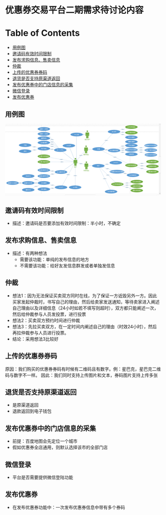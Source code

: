 # 优惠券交易平台二期需求待讨论内容

[TOC]:#

# Table of Contents
- [用例图](#用例图)
- [邀请码有效时间限制](#邀请码有效时间限制)
- [发布求购信息、售卖信息](#发布求购信息售卖信息)
- [仲裁](#仲裁)
- [上传的优惠券券码](#上传的优惠券券码)
- [退货是否支持原渠道返回](#退货是否支持原渠道返回)
- [发布优惠券中的门店信息的采集](#发布优惠券中的门店信息的采集)
- [微信登录](#微信登录)
- [发布优惠券](#发布优惠券)

## 用例图
![用例图](/doc/map/coupon-trand-use-case-map10.png)

## 邀请码有效时间限制
- 描述：邀请码是否要添加有效时间限制：半小时，不确定

## 发布求购信息、售卖信息
- 描述：有两种想法
  - 需要该功能：单纯的发布信息的地方
  - 不需要该功能：给好友发信息群发或者单独发信息

## 仲裁
- 想法1：因为无法保证买卖双方同时在线，为了保证一方诋毁另外一方。因此买家发起仲裁时，书写自己的理由，然后给卖家发送通知，等待卖家进入阐述自己理由以及详细信息（24小时如若不填写则超时），双方都只能阐述一次，然后给仲裁参与人员发投票，进行投票
- 想法2：买卖双方预约时间进行仲裁
- 想法3：先拉买卖双方，在一定时间内阐述自己的理由（时效24小时），然后再拉仲裁参与人员进行投票。
- 结论：采用想法3比较好

## 上传的优惠券券码
原因：我们购买的优惠券券码有时候有二维码且有数字。例：星巴克，星巴克二维码与数字不一样。
因此：我们同时支持上传图片和文本，券码图片支持上传多张

## 退货是否支持原渠道返回
- 是原渠道返回
- 退款返回到电子钱包

## 发布优惠券中的门店信息的采集
- 前提：百度地图会先定位一个城市
- 假如优惠券全店通用，则默认选择该市的全部门店

## 微信登录
- 平台是否需要提供微信登陆功能

## 发布优惠券
- 在发布优惠券功能中：一次发布优惠券信息中带有多个券码

